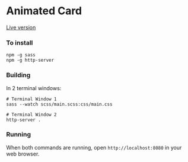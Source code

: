 # Animated Card

[Live version](https://animated-card-scss.netlify.app/)

### To install

```
npm -g sass
npm -g http-server
```

### Building

In 2 terminal windows:

```
# Terminal Window 1
sass --watch scss/main.scss:css/main.css

# Terminal Window 2
http-server .
```

### Running

When both commands are running, open `http://localhost:8080` in your web browser.
